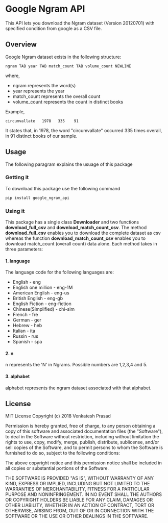 # Google Ngram API
This API lets you download the Ngram dataset (Version 20120701) with specified condition from google as a CSV file.  

## Overview
Google Ngram dataset exists in the following structure:
```
ngram TAB year TAB match_count TAB volume_count NEWLINE
```
where,
- ngram represents the word(s)
- year represents the year
- match_count represents the overall count
- volume_count represents the count in distinct books

Example,
```
circumvallate   1978   335    91
```
It states that, in 1978, the word "circumvallate" occurred 335 times overall, in 91 distinct books of our sample.

## Usage
The following paragram explains the usuage of this package

### Getting it
To download this package use the following command
```sh
pip install google_ngram_api
```
### Using it
This package has a single class **Downloader** and two functions __download_full_csv__ and __download_match_count_csv__.
The method __download_full_csv__ enables you to download the complete dataset as csv whereas the function __download_match_count_csv__ enables you to download match_count (overall count) data alone. 
Each method takes in three parameters:
#### 1. language 
The language code for the following languages are:
- English - eng
- English one million - eng-1M
- American English - eng-us
- British English - eng-gb
- English Fiction - eng-fiction
- Chinese(Simplified) - chi-sim
- French - fre
- German - ger
- Hebrew - heb
- Italian - ita
- Russin - rus
- Spanish - spa
#### 2. n
n represents the 'N' in Ngrams. Possible numbers are 1,2,3,4 and 5. 
#### 3. alphabet
alphabet represents the ngram dataset associated with that alphabet.
## License
MIT License
Copyright (c) 2018 Venkatesh Prasad

Permission is hereby granted, free of charge, to any person obtaining a copy
of this software and associated documentation files (the "Software"), to deal
in the Software without restriction, including without limitation the rights
to use, copy, modify, merge, publish, distribute, sublicense, and/or sell
copies of the Software, and to permit persons to whom the Software is
furnished to do so, subject to the following conditions:

The above copyright notice and this permission notice shall be included in all
copies or substantial portions of the Software.

THE SOFTWARE IS PROVIDED "AS IS", WITHOUT WARRANTY OF ANY KIND, EXPRESS OR
IMPLIED, INCLUDING BUT NOT LIMITED TO THE WARRANTIES OF MERCHANTABILITY,
FITNESS FOR A PARTICULAR PURPOSE AND NONINFRINGEMENT. IN NO EVENT SHALL THE
AUTHORS OR COPYRIGHT HOLDERS BE LIABLE FOR ANY CLAIM, DAMAGES OR OTHER
LIABILITY, WHETHER IN AN ACTION OF CONTRACT, TORT OR OTHERWISE, ARISING FROM,
OUT OF OR IN CONNECTION WITH THE SOFTWARE OR THE USE OR OTHER DEALINGS IN THE
SOFTWARE.
